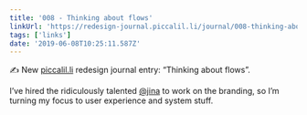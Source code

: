 ```yaml
---
title: '008 - Thinking about flows'
linkUrl: 'https://redesign-journal.piccalil.li/journal/008-thinking-about-flows/'
tags: ['links'] 
date: '2019-06-08T10:25:11.587Z'
---
```

✍️ New [piccalil.li](https://piccalil.li) redesign journal entry: “Thinking about flows”.

I’ve hired the ridiculously talented [@jina](//twitter.com/jina) to work on the branding, so I’m turning my focus to user experience and system stuff. 
